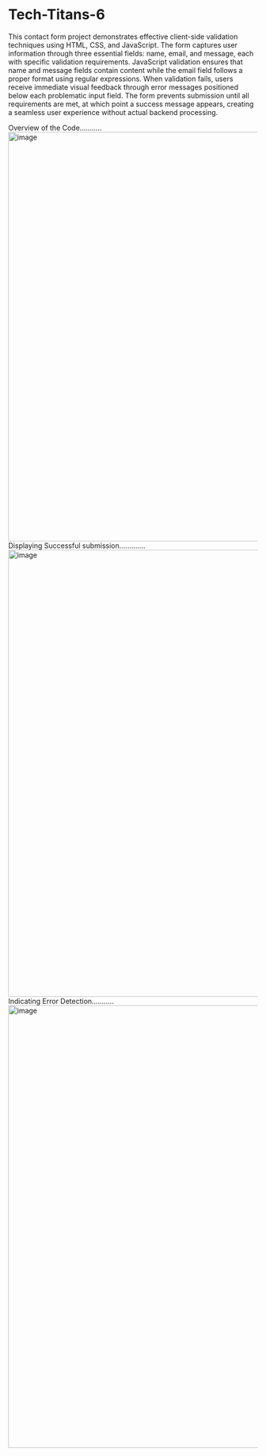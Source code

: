 # Tech-Titans-6

This contact form project demonstrates effective client-side validation techniques using HTML, CSS, and JavaScript. The form captures user information through three essential fields: name, email, and message, each with specific validation requirements. JavaScript validation ensures that name and message fields contain content while the email field follows a proper format using regular expressions. When validation fails, users receive immediate visual feedback through error messages positioned below each problematic input field. The form prevents submission until all requirements are met, at which point a success message appears, creating a seamless user experience without actual backend processing.

Overview of the Code...........
<img width="1011" height="826" alt="image" src="https://github.com/user-attachments/assets/f1644ef9-2e1e-4a71-9c7c-39250ab86e55" />
Displaying Successful submission.............
<img width="791" height="902" alt="image" src="https://github.com/user-attachments/assets/5ea101d4-3caf-4d4c-99ef-190ddeadf91b" />
Indicating Error Detection...........
<img width="617" height="893" alt="image" src="https://github.com/user-attachments/assets/f9469cdc-e00a-4466-9cc1-30c7a6b2f62d" />


